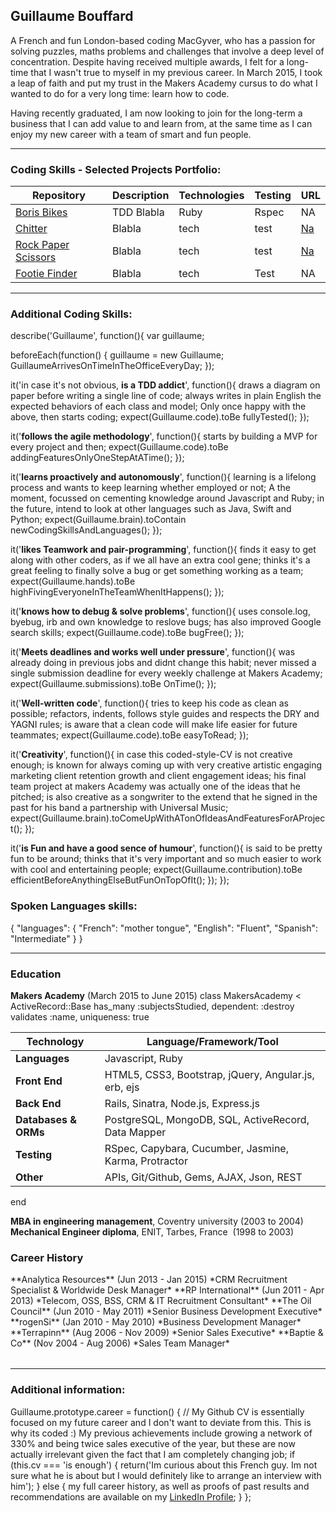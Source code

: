 ## Guillaume Bouffard

A French and fun London-based coding MacGyver, who has a passion for solving puzzles, maths problems and challenges that involve a deep level of concentration. Despite having received multiple awards, I felt for a long-time that I wasn't true to myself in my previous career. In March 2015, I took a leap of faith and put my trust in the Makers Academy cursus to do what I wanted to do for a very long time: learn how to code. 

Having recently graduated, I am now looking to join for the long-term a business that I can add value to and learn from, at the same time as I can enjoy my new career with a team of smart and fun people.

***

### Coding Skills - Selected Projects Portfolio:

| Repository | Description | Technologies | Testing | URL |
| ------------ | ----------- | ----------- | ----------- | ----------- |
| [Boris Bikes](https://github.com/GBouffard/BB5) | TDD Blabla | Ruby | Rspec | NA |
| [Chitter](TBC) | Blabla | tech | test | [Na](http_na/) |
| [Rock Paper Scissors](TBC) | Blabla | tech | test | [Na](http_na/) |
| [Footie Finder](https://github.com/GBouffard/footy_finder) | Blabla| tech | Test  | NA |

***

### Additional Coding Skills:

describe('Guillaume', function(){
  var guillaume;

  beforeEach(function() {
    guillaume = new Guillaume;
    GuillaumeArrivesOnTimeInTheOfficeEveryDay;
  });
    
  it('in case it's not obvious, **is a TDD addict**', function(){
    draws a diagram on paper before writing a single line of code;
    always writes in plain English the expected behaviors of each class and model;
    Only once happy with the above, then starts coding;
    expect(Guillaume.code).toBe fullyTested();
  });

  it('**follows the agile methodology**', function(){
    starts by building a MVP for every project and then;
    expect(Guillaume.code).toBe addingFeaturesOnlyOneStepAtATime();
  });

  it('**learns proactively and autonomously**', function(){
    learning is a lifelong process and wants to keep learning whether employed or not;
    A the moment, focussed on cementing knowledge around Javascript and Ruby;
    in the future, intend to look at other languages such as Java, Swift and Python;
    expect(Guillaume.brain).toContain newCodingSkillsAndLanguages();
  });

  it('**likes Teamwork and pair-programming**', function(){
    finds it easy to get along with other coders, as if we all have an extra cool gene;
    thinks it's a great feeling to finally solve a bug or get something working as a team;
    expect(Guillaume.hands).toBe highFivingEveryoneInTheTeamWhenItHappens();
  });

  it('**knows how to debug & solve problems**', function(){
    uses console.log, byebug, irb and own knowledge to reslove bugs;
    has also improved Google search skills;
    expect(Guillaume.code).toBe bugFree();
  });

  it('**Meets deadlines and works well under pressure**', function(){
    was already doing in previous jobs and didnt change this habit;
    never missed a single submission deadline for every weekly challenge at Makers Academy;
    expect(Guillaume.submissions).toBe OnTime();
  });

  it('**Well-written code**', function(){
    tries to keep his code as clean as possible;
    refactors, indents, follows style guides and respects the DRY and YAGNI rules;
    is aware that a clean code will make life easier for future teammates;
    expect(Guillaume.code).toBe easyToRead;
  });

  it('**Creativity**', function(){
    in case this coded-style-CV is not creative enough;
    is known for always coming up with very creative artistic engaging marketing client retention growth and client engagement ideas;
    his final team project at makers Academy was actually one of the ideas that he pitched;
    is also creative as a songwriter to the extend that he signed in the past for his band a partnership with Universal Music;
    expect(Guillaume.brain).toComeUpWithATonOfIdeasAndFeaturesForAProject();
  });

  it('**is Fun and have a good sence of humour**', function(){
    is said to be pretty fun to be around;
    thinks that it's very important and so much easier to work with cool and entertaining people;
    expect(Guillaume.contribution).toBe efficientBeforeAnythingElseButFunOnTopOfIt();
  });
});

### Spoken Languages skills:
{
  "languages": {
    "French": "mother tongue",
    "English": "Fluent",
    "Spanish": "Intermediate"
  }
}

***

### Education

**Makers Academy** (March 2015 to June 2015)
class MakersAcademy < ActiveRecord::Base
  has_many :subjectsStudied, dependent: :destroy
  validates :name, uniqueness: true

Technology | Language/Framework/Tool
-----------|------------------------
**Languages** | Javascript, Ruby 
**Front End** | HTML5, CSS3, Bootstrap, jQuery, Angular.js, erb, ejs
**Back End** | Rails, Sinatra, Node.js, Express.js
**Databases & ORMs** | PostgreSQL, MongoDB, SQL, ActiveRecord, Data Mapper
**Testing** | RSpec, Capybara, Cucumber, Jasmine, Karma, Protractor
**Other** | APIs, Git/Github, Gems, AJAX, Json, REST

end

**MBA in engineering management**, Coventry university (2003 to 2004)                      
**Mechanical Engineer diploma**, ENIT, Tarbes, France  (1998 to 2003)

### Career History
<HTML>
  <table style="width:100%">
**Analytica Resources** (Jun 2013 - Jan 2015) *CRM Recruitment Specialist & Worldwide Desk Manager*
**RP International** (Jun 2011 - Apr 2013) *Telecom, OSS, BSS, CRM & IT Recruitment Consultant*  
**The Oil Council** (Jun 2010 - May 2011) *Senior Business Development Executive*  
**rogenSi** (Jan 2010 - May 2010) *Business Development Manager*  
**Terrapinn** (Aug 2006 - Nov 2009) *Senior Sales Executive*  
**Baptie & Co** (Nov 2004 - Aug 2006) *Sales Team Manager*  
  </table>
</HTML>

***

### Additional information:

Guillaume.prototype.career = function() {
// My Github CV is essentially focused on my future career and I don't want to deviate from this. This is why its coded :) My previous achievements include growing a network of 330% and being twice sales executive of the year, but these are now actually irrelevant given the fact that I am completely changing job;
  if (this.cv === 'is enough') { 
    return('Im curious about this French guy. Im not sure what he is about but I would definitely like to arrange an interview with him');
  } else {
    my full career history, as well as proofs of past results and recommendations are available on my [LinkedIn Profile](https://uk.linkedin.com/in/gbouffard);
  }
};

